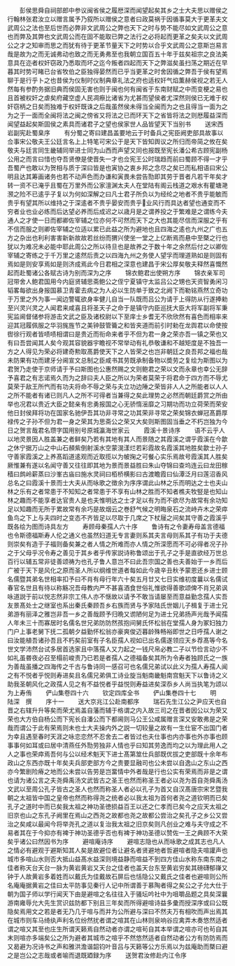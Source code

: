 <!-- { "loadSidebar": true } -->
　　彭侯思舜自祠部郎中参议闽省侯之履厯深而闻望起矣其乡之士大夫思以赠侯之行翰林张君汝立以赠言属予乃叙所以赠侯之意者曰政莫祸于因循事莫大于更革夫文武周公之法也至后世而必弊非文武周公之弊也天下之时与势不能尽如文武周公之意也而弊及其弊也文武周公而在固不能取已弊之法行之必将起而更革之矣夫以文武周公之才之知审而思之而犹有待于更革节量天下之时势以合乎文武周公之意斯岂易言哉是故为之而无诚弗动也致之而无勇弗至也我朝立国百五十年于兹矣祖宗之良法美意具在迩者权奸窃政乃悉取而坏之迄今叛者四起而天下之弊滋矣虽扫荡之期近在早暮其时势可睹已台省牧伯之臣独得晏然而已乎当更革之时舍因循之弊吾于侯有望焉聊于是行乎卜之也昔侯为仪制时仪制典章礼法之府也适权奸气焰薫赫侯视之若无人然每有参酌务据旧典而侯固无害也则于闽也何有闽省于东南财赋之中而变梗之易也且首被权奸之虐矣府藏空虚人民凋瘵比诸省为尤甚而望侯者尤深然则侯已无难于权奸窃柄之日矣而独难于权奸既诛之后哉虽然侯未得当全闽而为之也且得当一面为之为之于一面而全闽将法之闽之傍省又将法之已而环天下之省皆将法之则厯履益深而闻望益起矣斯固侯之素具而诸君子之望也侯家世人品皆望天下当别书
　　送宋西岩副宪赴蜀臬序
　　有分蜀之寄曰建昌盖要地云于时备兵之宪臣阙吏部具故事以佥事宋公敬夫王公廷言名上上特笔可宋公于是天下皆知舆议之所归而帝简之攸在矣敬夫与廷言同生畿辅同举进士同为山西而声望又同也报既至宪长潘公希古顾宪副杨公用之而言曰惜也夺吾贤僚是使晋失一才也佥宪王公时瑞趋而前曰蜀顾不得一才乎吾蜀产也敢以为贺相与质于深曰皆是也寅协之衷乡邦之念尽之矣已而私相语曰宋公明且达其筹画诸务也若不动声色而办谦和寅畏未尝告勚即其劳于晋者凡若干年矣才转一资不已淹乎且蜀在万里外而公家澶渊太夫人在堂陆有阁云栈道之艰水有瞿塘滟滪之险不已逺乎子复以为何如深解之曰凡士君子所负以为经纶之地者不贵乎能敏而贵乎有望其所以维持之于深逺者不贵乎晏安而贵乎业风行而具达者望也通变而不穷者业也业必练而后达望必养而后成迟之以歳月是之谓养投之于繁难是之谓练今夫通人之才使一日而都卿佐宰辅之位亦何不可然而天下之大也其能尽信而深服之乎有不信而服之则卿佐宰辅之位适以累已此益之所为避地也且四海之逺也九州之广也五方之杂出也利利害害新新故故若丝纷而猬兴使坐一堂之上亿断焉而悬中至槩之行也犹以为难况未必能中耶此周公之所以待旦也是故养之于数十年之余然后付之以卿佐宰辅之寄练之于千万里之逺然后责之以四海九州之务使人望孚而理道熟如是则固有焉如是则安享焉如是则济成焉此今日君相之深意也建昌于宋公厚矣敬夫释然喜慨然起而赴蜀诸公各赋古诗为别而深为之序
　　锦衣鲍君出使朔方序
　　锦衣亲军司冠带舍人鲍君国用今内庭贤辅思斋鲍公之侄宁夏镇守太监吕公之甥也天资智勇闲习韬畧每欲出身报国慕卫青霍去病之为人必以生防单于致之北阙下而勒铭燕然立奇功于万里之外为事一闻边警辄欲身率健儿自当一队既而吕公为请于上得防从行遂捧勑至兴灵兴灵之人闻君来咸喜且将圣天子之命于是镇守内臣巡抚大臣大将军副将军秉宪监阃督储参将游击文武之臣及诸校尉以下至庠士乡耆无不欣欣然有喜色而相率来迎其冠履佩服之华羽旄旌节之美钟鼓管籥之和皆夹道而前引时勑在龙舆君以命使按辔徐行观者皆啧啧相谓曰是贵近而衔命来者乎不但为君一身之荣亦吾一镇之荣也又有曰吾尝闻其人矣今观其容貌器宇瞻视不常举动有礼恭敬谦和不越矩度是不独吾一方之人得见为荣必将建奇勲取髙爵使天下之人皆荣之也岂非朝廷之良吾邦之福也哉未防果有功而建牙分阃宣文总制之臣咸书其劳既承制备物以奬劳之复绘为斯图以为君贺乃走使于京师请于予曰斯图也公惠然赐之文则鲍君之荣以文而永章也幸公无辞予喜君之有志诺焉久而为之辞曰夫人臣之所以为荣者莫荣于将君命于四方而不辱尤莫荣于敌王所忾而有功夫将命不辱之荣与夫立功边陲之荣皆非人人之所能者以人人之所不能者有诸已则凡人之所不可得者当兼得之矣此理势之必然而朝廷爵赏之所由举也况君以贵近大臣之懿亲有忠勇报国之心无骄惰滛靡之习期功而功立荷荣而荣安他日封侯拜将功在国家名驰伊吾其功非寻常之功其荣非寻常之荣矣锦衣蝉冠髙爵厚禄传之子孙不但为君一身之荣其为思斋公之荣又大矣则斯图固当垂之不朽岂独为今日之贺言哉君名瓒字国用别号原城瀛海世家云
　　霞溪十景诗序
　　语不云乎人以地灵景因人胜盖兼之者鲜矣乃若有其地有其人而景随之其霞溪之谓乎霞溪在今歙之休宁据万山之中山石頳紫倒射溪水空蒙滉漾烂若彩霞故名霞溪其地胜矣歙士孙子守善家霞溪之上养髙蹈道逺观而近取揽以为帔掬之可餐心实乐焉故号霞溪其人胜矣厥惟兼有遂以名闻守善又往往即其地为景而景益胜曰朱山夺锦曰查坞连云曰龙田稼穑曰鹧岭薪蒸曰沙峯古庙曰施水灵祠曰栢桥横影曰古渡瞻霞曰仙潭泛月曰莲沼香风总名之曰霞溪十景而士大夫从而咏歌之徴余为序序谓此山林之乐而明达之士也夫山林之乐有之者常患于不知知之者常患于不享有山林之胜而不知者樵夫牧竪是也知山林之趣而不能享者达官贵人是也夫惟明达之士才足以有为而不欲尽为故常有余功知足以知趣而无所于累故常有余巧是故烟云之巻舒气候之明晦泉石之流峙卉木之荣瘁鱼鸟之下上与夫四时之变态不齐皆足以尽取于几席之下杖屦之间矣其守善之霞溪乎既各绘为图而诗具左方
　　寿顾母秦孺人六十序
　　鲁诗有之令妻寿母盖言德福也令斯德福斯寿人伦之通义也虽然妇道无专言妻则系其夫言母则系其子有功于夫德则崇矣有造于子福则备矣兼之者人情之所难而亦人情之所深愿而不可必得者况子孙之于父母乎况令寿之善见于其乡者乎传家説诗称鲁颂出于孔子之手是直欲经万世总百行以辅五常非徒善颂祷为也孔子鲁人意岂不曰此吾宗国之善也夫善始于一乡而后广被于天下是风化之原而圣人所以纲维世道者每如此今歳辛丑秋予蒙恩还乡进士顾名儒暨其弟名世相率扣予曰不肖有母行年六十矣五月廿又七日实维初度曩以名儒试春官名世且有待以称觞况吾母教内严不甚喜酒食世俗礼惟欲得善歌颂俾不肖兄弟讽咏道説于前以悦志然非宗工伟人亦不惬故以请予不敢当请屡至而意益勤念孺人实吾友景髙处士之继室也系出秦氏秦顾吾乡右族而贤与予家陆氏世姻儿子楫复于进士兄弟游有丽泽之雅岂非吾一乡之善哉顾予归晩又谫陋何足为进士兄弟扬声光哉予闻孺人年未三十而寡居时名儒名世兄弟防防然孩抱间舅氏怀松翁在堂孺人身为冢妇独力门户上事老舅下抚二孤朝夕益勤怀松翁亦豪爽俊迈暮龄殊畅裕即世之日呼孺人谢之曰汝能植吾诸孙吾且不朽矣前室有子名臣孺人视如已出名儒遂领应天乡荐髙等今名世文学沛然台试多居首选家且中落孺人又力起之一钱尺帛必教二子以节俭言动少不如礼虽昬夜必召至榻前峻责乃已若是者孺人之德福备矣其所为令寿者独顾氏之一族为善哉虽播之四海传之千古与鲁诗同一感召可也名儒兄弟试以此义为孺人寿孺人闻之有不悦者乎悦则寿进矣且名儒兄弟俱工诗业旋当魁南畿魁南宫魁天下以鲁诗之义助我圣朝风化之政孺人见之有不益悦者乎益悦则寿益进矣深忝乡人尚当执笔为颂以为上寿侑
　　俨山集卷四十六
　　钦定四库全书
　　俨山集巻四十七
　　明　陆深　撰
　　序十一
　　送大京兆江公赴南都序
　　瑞石先生江公之尹应天也自晋之右辖升升等矣而荣尤焉盖自藩而辅于格谓之内入故三司之在晋者因公以为荣又荣也大方伯自杨公而下宪长自潘公而下都阃则马公王公咸属赠言深又安敢弗是之荣哉而谓公于此有荣焉则未也士大夫操内外之説一切较量之故有一生仕宦不出国门者为幸且遇至春时天涯之咏恋恋然不忍舍去二者皆过也夫仕事也内亦事也外亦事也顾事事何如耳或曰居中清燕任外勚劳独非人情也乎曰知其劳逸而均之以为理此用人之人之事也荣瘁焉吾何与公以经术魁天下进士髙第筮仕兵部既优拔之吏部既十余年布政山之东西亦既十年矣夫兵部吏部方今之贵要显融司也公未尝以自逸山之东山之西亦今繁剧险瘠之地而公未尝以告劳是岂畱情中外者哉是行也公实有荣焉而非是之谓也请为诸公言之夫尧舜禹汤文武皆古之圣王也然而称圣王者必以尧为首自尧舜禹汤文武以至周公孔子皆古之圣人也然而称圣人者必以孔子为首又自汉髙唐宗宋艺暨我朝之太祖皆中国之皇帝也然而称得尧之统者必以我太祖为首何者尧之道钦明而已矣孔子之道时中而已矣我太祖之神功圣徳损益百王以还之仁孝而已矣今之应天太祖之旧京也山之东孔子阙里在焉山之西尧之故都也尧之故都公尝治之矣孔子之乡公又尝治之矣咸以最闻今将举尧孔之道以复治我太祖之旧京矣则凡创业之难与夫守成之不易者其在于今抑亦有裨于神功圣德乎否也有裨于神功圣德以赞佐一王之典顾不大荣矣乎诸公曰然因书为序
　　避喧庵诗序
　　避喧志隐也从而咏歌之成其志也凡人之情必有避观于避斯知其人矣是故避位者让避名者贤避地者哲避喧者隐夫喧讙声也城市多喧山水则否大抵山益髙水益深则境益静而喧益不到四方佳山水称东南东南之佳者称天台天台一脉为黄岩黄岩又天台之佳者也盖天台东至黄岩穷矣其磅礴郁嵂又钟于人故黄岩多着姓而以戴氏为佳戴故石屏后也恬隐公又戴氏之佳者也避喧则公所名庵庵据黄岩之佳曰太平防事见秦行人记中所谓善于慕陶者得之矣公之子允大仕于朝为国子师以学行闻天下由是避喧之名往往入于骚坛吟社中为咀嚼品题之具矣深曩游南雍辱允大先生赏识兹防都下别且三年矣而所得避喧诗益多彚而授深序或曰公既隐矣焉用文之若是者无乃几于喧与而并为公所避与深曰不然夫万有相吹而声出焉其在城市则车马绮纨声利名位纷然扰者谓之喧其在山林则泉响谷应禽弄木奏悠然适者谓之喧又其至也庄生所谓天籁焉自然动者亦谓之喧茍自其本举谓之喧亦可也茍自其末则喧亦多端矣公之所为避者其城市之喧乎不然悠然适者自然动者公方有防防焉而又曷避为况诗书之声和雅洪澹谐韶钧叶音吕与天籁等公方乐焉以为兹庵助而槩曰避之是岂公之志哉或者喻而退既廼録为序
　　送贺君汝修赴内江令序
